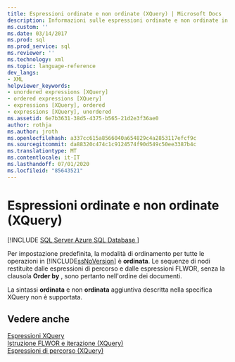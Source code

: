 ```yaml
---
title: Espressioni ordinate e non ordinate (XQuery) | Microsoft Docs
description: Informazioni sulle espressioni ordinate e non ordinate in XQuery.
ms.custom: ''
ms.date: 03/14/2017
ms.prod: sql
ms.prod_service: sql
ms.reviewer: ''
ms.technology: xml
ms.topic: language-reference
dev_langs:
- XML
helpviewer_keywords:
- unordered expressions [XQuery]
- ordered expressions [XQuery]
- expressions [XQuery], ordered
- expressions [XQuery], unordered
ms.assetid: 6e7b3631-38d5-4375-b565-21d2e3f36ae0
author: rothja
ms.author: jroth
ms.openlocfilehash: a337cc615a8566040a654829c4a2853117efcf9c
ms.sourcegitcommit: da88320c474c1c9124574f90d549c50ee3387b4c
ms.translationtype: MT
ms.contentlocale: it-IT
ms.lasthandoff: 07/01/2020
ms.locfileid: "85643521"
---
```

# <a name="ordered-and-unordered-expressions-xquery"></a>Espressioni ordinate e non ordinate (XQuery)
[!INCLUDE [SQL Server Azure SQL Database ](../includes/applies-to-version/sqlserver.md)]

  Per impostazione predefinita, la modalità di ordinamento per tutte le operazioni in [!INCLUDE[ssNoVersion](../includes/ssnoversion-md.md)] è **ordinata**. Le sequenze di nodi restituite dalle espressioni di percorso e dalle espressioni FLWOR, senza la clausola **Order by** , sono pertanto nell'ordine dei documenti.  
  
 La sintassi **ordinata** e non **ordinata** aggiuntiva descritta nella specifica XQuery non è supportata.  
  
## <a name="see-also"></a>Vedere anche  
 [Espressioni XQuery](../xquery/xquery-expressions.md)   
 [Istruzione FLWOR e iterazione &#40;XQuery&#41;](../xquery/flwor-statement-and-iteration-xquery.md)   
 [Espressioni di percorso &#40;XQuery&#41;](../xquery/path-expressions-xquery.md)  
  
  
